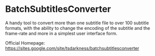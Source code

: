 # BatchSubtitlesConverter
A handy tool to convert more than one subtitle file to over 100 subtitle formats,
with the ability to change the encoding of the subtitle and the frame-rate and more in a simplest user interface form.

Official Homepage: https://sites.google.com/site/tsdarkness/batchsubtitlesconverter
